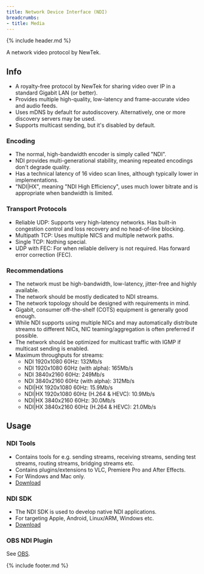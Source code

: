 ```yaml
---
title: Network Device Interface (NDI)
breadcrumbs:
- title: Media
---
```

{% include header.md %}

A network video protocol by NewTek.

## Info

- A royalty-free protocol by NewTek for sharing video over IP in a standard Gigabit LAN (or better).
- Provides multiple high-quality, low-latency and frame-accurate video and audio feeds.
- Uses mDNS by default for autodiscovery. Alternatively, one or more discovery servers may be used.
- Supports multicast sending, but it's disabled by default.

### Encoding

- The normal, high-bandwidth encoder is simply called "NDI".
- NDI provides multi-generational stability, meaning repeated encodings don't degrade quality.
- Has a technical latency of 16 video scan lines, although typically lower in implementations.
- "NDI\|HX", meaning "NDI High Efficiency", uses much lower bitrate and is appropriate when bandwidth is limited.

### Transport Protocols

- Reliable UDP: Supports very high-latency networks. Has built-in  congestion control and loss recovery and no head-of-line blocking.
- Multipath TCP: Uses multiple NICS and multiple network paths.
- Single TCP: Nothing special.
- UDP with FEC: For when reliable delivery is not required. Has forward error correction (FEC).

### Recommendations

- The network must be high-bandwidth, low-latency, jitter-free and highly available.
- The network should be mostly dedicated to NDI streams.
- The network topology should be designed with requirements in mind.
- Gigabit, consumer off-the-shelf (COTS) equipment is generally good enough.
- While NDI supports using multiple NICs and may automatically distribute streams to different NICs, NIC teaming/aggregation is often preferred if possible.
- The network should be optimized for multicast traffic with IGMP if multicast sending is enabled.
- Maximum throughputs for streams:
    - NDI 1920x1080 60Hz: 132Mb/s
    - NDI 1920x1080 60Hz (with alpha): 165Mb/s
    - NDI 3840x2160 60Hz: 249Mb/s
    - NDI 3840x2160 60Hz (with alpha): 312Mb/s
    - NDI\|HX 1920x1080 60Hz: 15.9Mb/s
    - NDI\|HX 1920x1080 60Hz (H.264 & HEVC): 10.9Mb/s
    - NDI\|HX 3840x2160 60Hz: 30.0Mb/s
    - NDI\|HX 3840x2160 60Hz (H.264 & HEVC): 21.0Mb/s

## Usage

### NDI Tools

- Contains tools for e.g. sending streams, receiving streams, sending test streams, routing streams, bridging streams etc.
- Contains plugins/extensions to VLC, Premiere Pro and After Effects.
- For Windows and Mac only.
- [Download](https://ndi.tv/tools/)

### NDI SDK

- The NDI SDK is used to develop native NDI applications.
- For targeting Apple, Android, Linux/ARM, Windows etc.
- [Download](https://ndi.tv/sdk/)

### OBS NDI Plugin

See [OBS](/media/obs/).

{% include footer.md %}
